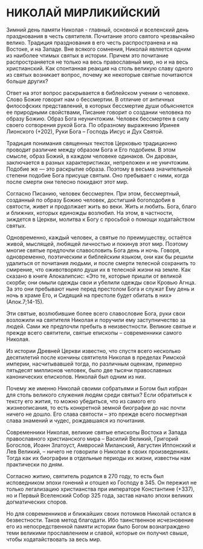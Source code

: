 # НИКОЛАЙ МИРЛИКИЙСКИЙ

Зимний день памяти Николая - главный, основной и вселенский день празднования в честь святителя. Почитание этого святого чрезвычайно велико. Традиция празднования в его честь распространена и на Востоке, и на Западе. Вне всякого сомнения, Николай является одним из наиболее чтимых святых в истории. Причем это почитание распространяется не только на весь православный мир, но и на весь христианский. Как спонтанная реакция на столь великую славу одного из святых возникает вопрос, почему же некоторые святые почитаются больше других?

Ответ на этот вопрос раскрывается в библейском учении о человеке. Слово Божие говорит нам о бессмертии. В отличие от античных философских представлений, в которых бессмертие души объясняется ее природными свойствами, Писание говорит о создании человека по образу Божию. Образ Бога неуничтожим. Человек бессмертен в силу своего сотворения рукой Бога. По образному выражению Иринея Лионского (+202), Руки Бога – Господь Иисус и Дух Святой.&#x20;

Традиция понимания священных текстов Церковью традиционно проводит различие между образом Бога и Его подобием. В этом смысле, образ Божий, в каждом человеке одинаков. Он дарован, заключается в разных характеристиках, непреложен и не уничтожим. Подобие же — это раскрытие образа. Поэтому в весьма значительной степени подобие Бога присуще святым. Оно пребывает с ними, когда после смерти они телесно покидают этот мир.&#x20;

Согласно Писанию, человек бессмертен. При этом, бессмертный, созданный по образу Божию человек, достигший богоподобия в святости, живет и продолжает жить во веки. Жить и любить. Бога, благо и ближних, которых единожды возлюбил. На этом, в частности, зиждется в Церкви, молитва к Богу с просьбой о помощи ходатайством святых.&#x20;

Одновременно, каждый человек, а святые по преимуществу, остаётся живой, мыслящей, любящей личностью и покинув этот мир. Поэтому многие святые предпочли славословить Бога день и ночь. Говоря, одновременно, поэтическим и библейским языком, они как бы решили удалиться от почитания людьми, и после смерти телесной сохранить то смирение, что оживотворяло души их в телесной жизни на земле. Как сказано в книге Апокалипсис: «Это те, которые пришли от великой скорби; они омыли одежды свои и убелили одежды свои Кровью Агнца. За это они пребывают ныне перед престолом Бога и служат Ему день и ночь в храме Его, и Сидящий на престоле будет обитать в них» (Апок.7;14-15).&#x20;

Эти святые, возлюбившие более всего славословие Бога, руки свои возложили на святителя Николая и поручили ему заступничество за людей. Сами же предпочли пребыть в неизвестности. Великие святые и прежде всего святители, святые епископы – современники самого Николая.

Из истории Древней Церкви известно, что спустя всего несколько десятилетий после кончины святителя Николая в пределах Римской империи, насчитывавшей тогда, по различным оценкам, примерно пятьдесят миллионов человек, было две тысячи православных канонических епископов. Николай был одним из них.&#x20;

Почему же именно Николай своими собратьями и Богом был избран для столь великого служения людям среди святых? Если обратиться к тексту его жития, то можно убедиться, что из самого его жизнеописания, то есть конкретной земной биографии до нас почти ничего не дошло. Его слава святости – это прежде всего посмертная слава знамений и чудес, рождавшаяся из почитания.&#x20;

Современники Николая, великие святые епископы Востока и Запада православного христианского мира – Василий Великий, Григорий Богослов, Иоанн Златоуст, Амвросий Миланский, Августин Иппонский и Лев Великий, – ничего не говорили о Николае в своих произведениях. Тогда как их биографии в отдельные периоды их жизни, известны нам практически по дням.&#x20;

Согласно житию, святитель родился в 270 году, то есть был исповедником эпохи гонений и отошел ко Господу в 345. Он пережил не только легализацию христианства при императоре Константине (+337), но и Первый Вселенский Собор 325 года, застав начало эпохи великих догматических споров.&#x20;

Но для современников и ближайших своих потомков Николай остался в безвестности. Таков метод благодати. Ибо таинственное исчезновение его из непосредственной памяти истории было Богом вознаграждено теми великими прославлением и славой, которые он получил свыше, чтобы ходатайствовать за весь мир.
